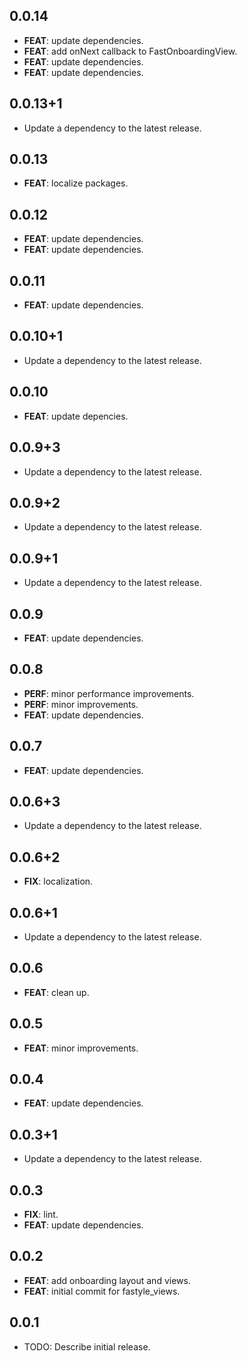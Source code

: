 ## 0.0.14

 - **FEAT**: update dependencies.
 - **FEAT**: add onNext callback to FastOnboardingView.
 - **FEAT**: update dependencies.
 - **FEAT**: update dependencies.

## 0.0.13+1

 - Update a dependency to the latest release.

## 0.0.13

 - **FEAT**: localize packages.

## 0.0.12

 - **FEAT**: update dependencies.
 - **FEAT**: update dependencies.

## 0.0.11

 - **FEAT**: update dependencies.

## 0.0.10+1

 - Update a dependency to the latest release.

## 0.0.10

 - **FEAT**: update depencies.

## 0.0.9+3

 - Update a dependency to the latest release.

## 0.0.9+2

 - Update a dependency to the latest release.

## 0.0.9+1

 - Update a dependency to the latest release.

## 0.0.9

 - **FEAT**: update dependencies.

## 0.0.8

 - **PERF**: minor performance improvements.
 - **PERF**: minor improvements.
 - **FEAT**: update dependencies.

## 0.0.7

 - **FEAT**: update dependencies.

## 0.0.6+3

 - Update a dependency to the latest release.

## 0.0.6+2

 - **FIX**: localization.

## 0.0.6+1

 - Update a dependency to the latest release.

## 0.0.6

 - **FEAT**: clean up.

## 0.0.5

 - **FEAT**: minor improvements.

## 0.0.4

 - **FEAT**: update dependencies.

## 0.0.3+1

 - Update a dependency to the latest release.

## 0.0.3

 - **FIX**: lint.
 - **FEAT**: update dependencies.

## 0.0.2

 - **FEAT**: add onboarding layout and views.
 - **FEAT**: initial commit for fastyle_views.

## 0.0.1

* TODO: Describe initial release.
